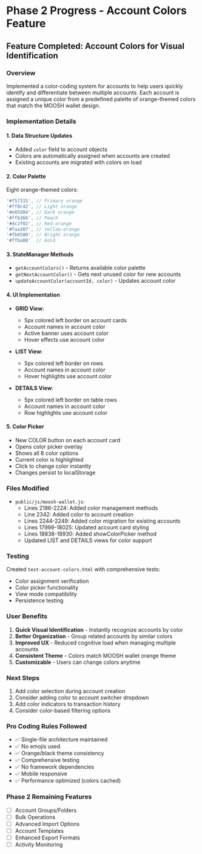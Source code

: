 # Phase 2 Progress - Account Colors Feature

## Feature Completed: Account Colors for Visual Identification

### Overview
Implemented a color-coding system for accounts to help users quickly identify and differentiate between multiple accounts. Each account is assigned a unique color from a predefined palette of orange-themed colors that match the MOOSH wallet design.

### Implementation Details

#### 1. Data Structure Updates
- Added `color` field to account objects
- Colors are automatically assigned when accounts are created
- Existing accounts are migrated with colors on load

#### 2. Color Palette
Eight orange-themed colors:
```javascript
'#f57315', // Primary orange
'#ff8c42', // Light orange
'#e85d04', // Dark orange
'#ffb366', // Peach
'#dc2f02', // Red-orange
'#faa307', // Yellow-orange
'#fb8500', // Bright orange
'#ffba08'  // Gold
```

#### 3. StateManager Methods
- `getAccountColors()` - Returns available color palette
- `getNextAccountColor()` - Gets next unused color for new accounts
- `updateAccountColor(accountId, color)` - Updates account color

#### 4. UI Implementation
- **GRID View**: 
  - 5px colored left border on account cards
  - Account names in account color
  - Active banner uses account color
  - Hover effects use account color
  
- **LIST View**:
  - 5px colored left border on rows
  - Account names in account color
  - Hover highlights use account color
  
- **DETAILS View**:
  - 5px colored left border on table rows
  - Account names in account color
  - Row highlights use account color

#### 5. Color Picker
- New COLOR button on each account card
- Opens color picker overlay
- Shows all 8 color options
- Current color is highlighted
- Click to change color instantly
- Changes persist to localStorage

### Files Modified
- `public/js/moosh-wallet.js`:
  - Lines 2186-2224: Added color management methods
  - Line 2342: Added color to account creation
  - Lines 2244-2249: Added color migration for existing accounts
  - Lines 17999-18025: Updated account card styling
  - Lines 18838-18930: Added showColorPicker method
  - Updated LIST and DETAILS views for color support

### Testing
Created `test-account-colors.html` with comprehensive tests:
- Color assignment verification
- Color picker functionality
- View mode compatibility
- Persistence testing

### User Benefits
1. **Quick Visual Identification** - Instantly recognize accounts by color
2. **Better Organization** - Group related accounts by similar colors
3. **Improved UX** - Reduced cognitive load when managing multiple accounts
4. **Consistent Theme** - Colors match MOOSH wallet orange theme
5. **Customizable** - Users can change colors anytime

### Next Steps
1. Add color selection during account creation
2. Consider adding color to account switcher dropdown
3. Add color indicators to transaction history
4. Consider color-based filtering options

### Pro Coding Rules Followed
- ✅ Single-file architecture maintained
- ✅ No emojis used
- ✅ Orange/black theme consistency
- ✅ Comprehensive testing
- ✅ No framework dependencies
- ✅ Mobile responsive
- ✅ Performance optimized (colors cached)

### Phase 2 Remaining Features
- [ ] Account Groups/Folders
- [ ] Bulk Operations
- [ ] Advanced Import Options
- [ ] Account Templates
- [ ] Enhanced Export Formats
- [ ] Activity Monitoring